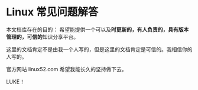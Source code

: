 Linux 常见问题解答
==========



本文档库存在的目的：
希望能提供一个可以及**时更新的，有人负责的，具有版本管理的，可信的**知识分享平台。

这里的文档肯定不是由我一个人写的，但是这里的文档肯定是可信的。我相信你的人写的。

官方网站 linux52.com
希望我能长久的坚持做下去。

LUKE！
